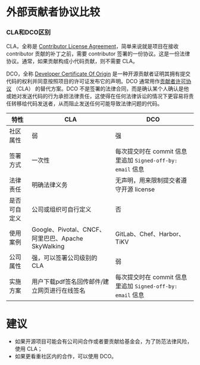 # 外部贡献者协议比较

### CLA和DCO区别

CLA，全称是 [Contributor License Agreement](https://en.wikipedia.org/wiki/Contributor_License_Agreement)，简单来说就是项目在接收 contributor 贡献的补丁之前，需要 contributor 签署的一份协议。这是一份法律协议。通常，如果贡献构成小代码贡献，则不需要 CLA。

DCO，全称 [Developer Certificate Of Origin](https://elinux.org/Developer_Certificate_Of_Origin) 是一种开源贡献者证明其拥有提交代码的权利并同意按照项目的许可证发布它的声明。DCO 通常用作[贡献者许可协议](https://en.wikipedia.org/wiki/Contributor_License_Agreement "Contributor License Agreement") （CLA） 的替代方案。DCO 不是签署的法律合同，而是确认某个人确认是他或她对发送代码的行为承担法律责任，这使得在任何法律诉讼的情况下更容易将责任转移给代码发送者，从而阻止发送任何可能导致法律问题的代码。


| 特性         | CLA                                                | DCO                                                        |
| ------------ | -------------------------------------------------- | ---------------------------------------------------------- |
| 社区属性     | 弱                                                 | 强                                                         |
| 签署方式     | 一次性                                             | 每次提交时在 commit 信息里追加 `Signed-off-by: email` 信息 |
| 法律责任     | 明确法律义务                                       | 无声明，用来限制提交者遵守开源 license                     |
| 是否可自定义 | 公司或组织可自行定义                               | 否                                                         |
| 使用案例     | Google、Pivotal、CNCF、阿里巴巴、Apache SkyWalking | GitLab、Chef、Harbor、TiKV                                 |
| 公司属性     | 强，可以签署公司级别的 CLA                         | 弱                                                         |
| 实施方案     | 用户下载pdf签名回传邮件/建立网页进行在线签名       | 每次提交时在 commit 信息里追加 `Signed-off-by: email` 信息 |

# 建议

- 如果开源项目可能会有公司间合作或者要贡献给基金会，为了防范法律风险，使用 CLA；
- 如果更看重社区内的合作，可以使用 DCO。
